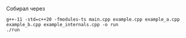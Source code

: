 Собирал через
```console
g++-11 -std=c++20 -fmodules-ts main.cpp example.cpp example_a.cpp example_b.cpp example_internals.cpp -o run
./run
```